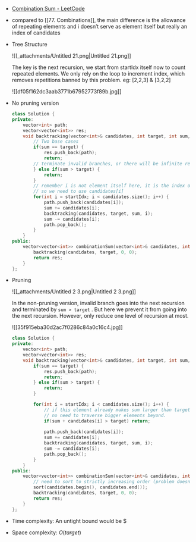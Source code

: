 - [Combination Sum - LeetCode](https://leetcode.com/problems/combination-sum/description/)
- compared to [[77. Combinations]], the main difference is the allowance of repeating elements and i doesn’t serve as element itself but really an index of candidates
- Tree Structure
    
    ![[_attachments/Untitled 21.png|Untitled 21.png]]
    
    The key is the next recursion, we start from startIdx itself now to count repeated elements. We only rely on the loop to increment index, which removes repetitions banned by this problem. eg: [2,2,3] & [3,2,2]
	
	![[df05f162dc3aab3771b67952773f89b.jpg]]
    
- No pruning version
    
    ```C++
    class Solution {
    private:
        vector<int> path;
        vector<vector<int>> res;
        void backtracking(vector<int>& candidates, int target, int sum, int startIdx) {
            // Two base cases
            if(sum == target) {
                res.push_back(path);
                return;
            // terminate invalid branches, or there will be infinite recursion
            } else if(sum > target) {
                return;
            }
            // remember i is not element itself here, it is the index of candidates
            // so we need to use candidates[i]
            for(int i = startIdx; i < candidates.size(); i++) {
                path.push_back(candidates[i]);
                sum += candidates[i];
                backtracking(candidates, target, sum, i);
                sum -= candidates[i];
                path.pop_back();
            }
        }
    public:
        vector<vector<int>> combinationSum(vector<int>& candidates, int target) {
            backtracking(candidates, target, 0, 0);
            return res;
        }
    };
    ```
    
- Pruning
	
    ![[_attachments/Untitled 2 3.png|Untitled 2 3.png]]
    
    In the non-pruning version, invalid branch goes into the next recursion and terminated by `sum > target` . But here we prevent it from going into the next recursion. However, only reduce one level of recursion at most.
    
    ![[35f915eba30d2ac7f0286c84a0c16c4.jpg]]
    
    ```C++
    class Solution {
    private:
        vector<int> path;
        vector<vector<int>> res;
        void backtracking(vector<int>& candidates, int target, int sum, int startIdx) {
            if(sum == target) {
                res.push_back(path);
                return;
            } else if(sum > target) {
                return;
            }
    
            for(int i = startIdx; i < candidates.size(); i++) {
                // if this element already makes sum larger than target
                // no need to traverse bigger elements beyond.
                if(sum + candidates[i] > target) return;
                
                path.push_back(candidates[i]);
                sum += candidates[i];
                backtracking(candidates, target, sum, i);
                sum -= candidates[i];
                path.pop_back();
            }
        }
    public:
        vector<vector<int>> combinationSum(vector<int>& candidates, int target) {
            // need to sort to strictly increasing order (problem doesn't guarantee)
            sort(candidates.begin(), candidates.end());
            backtracking(candidates, target, 0, 0);
            return res;
        }
    };
    ```
    
- Time complexity: An untight bound would be $
- Space complexity: $O(target)$